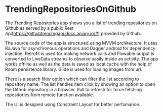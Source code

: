 # TrendingRepositoriesOnGithub
The Trending Repositories app shows you a list of trending repositories on Github as served by a public Rest Api(https://githubtrendingapi.docs.apiary.io/#) provided by Github.

The source code of the app is structured using MVVM architecture. It uses RxJava for asynchronous operations and Dagger android for dependency injection. Retrofit is used for making network calls and Flowable output is converted to LiveData streams to observe easily inside an activity. The app works offline as well as the data is saved as local cache with the help of Room persistence library. Glide is used for loading images from url.

There is a search filter option which can filter the list according to repository name. The list handles item click by showing an option to open the Github repository in a browser. Pull to refresh for force fetching repositories from remote function available.

The UI is designed using Constraint Layout for better perfomance.
